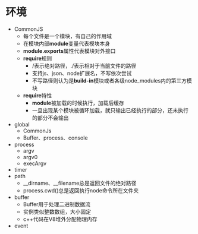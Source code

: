 # 环境
* CommonJS
  * 每个文件是一个模块，有自己的作用域
  * 在模块内部**module**变量代表模块本身
  * **module.exports**属性代表模块对外接口
  * **require**规则
    * /表示绝对路径，./表示相对于当前文件的路径
    * 支持js、json、node扩展名，不写依次尝试
    * 不写路径则认为是**build-in**模块或者各级node_modules内的第三方模块
  * **require**特性
    * **module**被加载的时候执行，加载后缓存
    * 一旦出现某个模块被循环加载，就只输出已经执行的部分，还未执行的部分不会输出
* global
  * CommonJs
  * Buffer、process、console
* process
  * argv
  * argv0
  * execArgv
* timer
* path
  * __dirname、__filename总是返回文件的绝对路径
  * process.cwd()总是返回执行node命令所在文件夹
* buffer
  * Buffer用于处理二进制数据流
  * 实例类似整数数组，大小固定
  * c++代码在V8堆外分配物理内存
* event